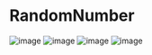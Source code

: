 # RandomNumber
![image](https://user-images.githubusercontent.com/80818640/129034339-8ae85e85-6a12-4c70-8e4c-477b6a33e66f.png)
![image](https://user-images.githubusercontent.com/80818640/129034382-2066474e-bc9e-453c-860a-031912eaf0bc.png)
![image](https://user-images.githubusercontent.com/80818640/129034446-6117dffd-27d7-4829-a0f2-e850fbc725b0.png)
![image](https://user-images.githubusercontent.com/80818640/129034508-1bc525eb-63df-47cd-8460-f3fc1fbeebad.png)
